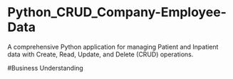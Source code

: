 # Python_CRUD_Company-Employee-Data
A comprehensive Python application for managing Patient and Inpatient data with Create, Read, Update, and Delete (CRUD) operations.

#Business Understanding
